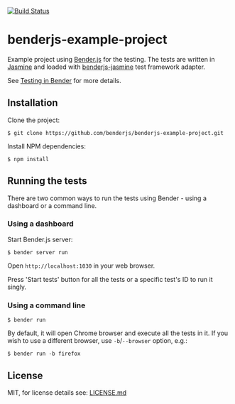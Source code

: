 [![Build Status](https://travis-ci.org/benderjs/benderjs-example-project.svg?branch=master)](https://travis-ci.org/benderjs/benderjs-example-project)

# benderjs-example-project

Example project using [Bender.js](https://github.com/benderjs/benderjs) for the testing. The tests are written in [Jasmine](jasmine.github.io) and loaded with [benderjs-jasmine](https://github.com/benderjs/benderjs-jasmine) test framework adapter.

See [Testing in Bender](https://github.com/benderjs/benderjs/wiki/Testing-in-Bender) for more details.

## Installation

Clone the project:
```
$ git clone https://github.com/benderjs/benderjs-example-project.git
```

Install NPM dependencies:
```
$ npm install
```

## Running the tests

There are two common ways to run the tests using Bender - using a dashboard or a command line.

### Using a dashboard

Start Bender.js server:
```
$ bender server run
```

Open `http://localhost:1030` in your web browser.

Press 'Start tests' button for all the tests or a specific test's ID to run it singly.

### Using a command line

```
$ bender run
```

By default, it will open Chrome browser and execute all the tests in it. If you wish to use a different browser, use `-b`/`--browser` option, e.g.:

```
$ bender run -b firefox
```

## License

MIT, for license details see: [LICENSE.md](https://github.com/benderjs/benderjs-example-project/blob/master/LICENSE.md)
